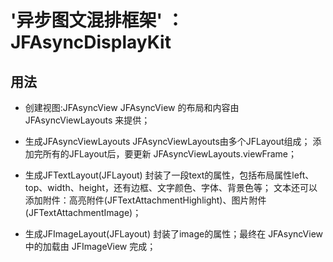 # '异步图文混排框架' ： JFAsyncDisplayKit


## 用法

* 创建视图:JFAsyncView
JFAsyncView 的布局和内容由 JFAsyncViewLayouts 来提供；

* 生成JFAsyncViewLayouts
JFAsyncViewLayouts由多个JFLayout组成；
添加完所有的JFLayout后，要更新 JFAsyncViewLayouts.viewFrame；

* 生成JFTextLayout(JFLayout)
封装了一段text的属性，包括布局属性left、top、width、height，还有边框、文字颜色、字体、背景色等；
文本还可以添加附件：高亮附件(JFTextAttachmentHighlight)、图片附件(JFTextAttachmentImage)；

* 生成JFImageLayout(JFLayout)
封装了image的属性；最终在 JFAsyncView 中的加载由 JFImageView 完成；

